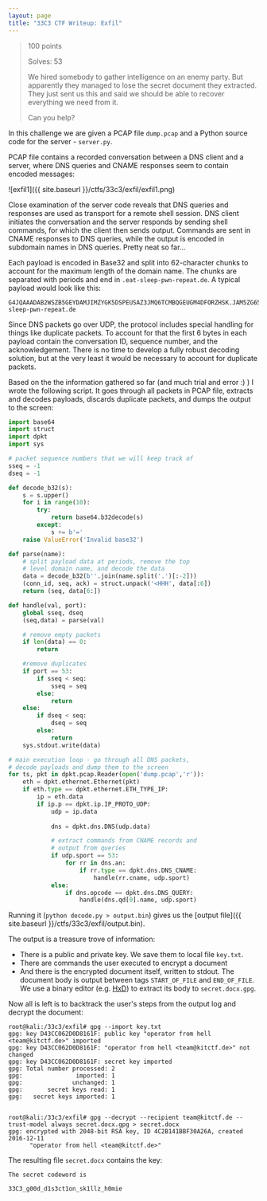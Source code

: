 ```yaml
---
layout: page
title: "33C3 CTF Writeup: Exfil"
---
```


> 100 points
> 
> Solves: 53
> 
> We hired somebody to gather intelligence on an enemy party. But apparently they managed to lose the secret document they extracted. They just sent us this and said we should be able to recover everything we need from it.
> 
> Can you help?

In this challenge we are given a PCAP file ```dump.pcap``` and a Python source code for the server - ```server.py```. 

PCAP file contains a recorded conversation between a DNS client and a server, where DNS queries and CNAME responses seem to contain encoded messages:

![exfil1]({{ site.baseurl }}/ctfs/33c3/exfil/exfil1.png)

Close examination of the server code reveals that DNS queries and responses are used as transport for a remote shell session. DNS client initiates the conversation and the server responds by sending shell commands, for which the client then sends output. Commands are sent in CNAME responses to DNS queries, while the output is encoded in subdomain names in DNS queries. Pretty neat so far...

Each payload is encoded in Base32 and split into 62-character chunks to account for the maximum length of the domain name. The chunks are separated with periods and end in ```.eat-sleep-pwn-repeat.de```. A typical payload would look like this:

```
G4JQAAADAB2WSZB5GEYDAMJIMZYGK5DSPEUSAZ3JMQ6TCMBQGEUGM4DFORZHSK.JAM5ZG65LQOM6TCMBQGEUGM4DFORZHSKIK.eat-sleep-pwn-repeat.de
```

Since DNS packets go over UDP, the protocol includes special handling for things like duplicate packets. To account for that the first 6 bytes in each payload contain the conversation ID, sequence number, and the acknowledgement. There is no time to develop a fully robust decoding solution, but at the very least it would be necessary to account for duplicate packets. 

Based on the the information gathered so far (and much trial and error :) ) I wrote the following script. It goes through all packets in PCAP file, extracts and decodes payloads, discards duplicate packets, and dumps the output to the screen:

```python
import base64
import struct
import dpkt
import sys

# packet sequence numbers that we will keep track of
sseq = -1 
dseq = -1 

def decode_b32(s):
    s = s.upper()
    for i in range(10):
        try:
            return base64.b32decode(s)
        except:
            s += b'='
    raise ValueError('Invalid base32')

def parse(name):
    # split payload data at periods, remove the top 
    # level domain name, and decode the data
    data = decode_b32(b''.join(name.split('.')[:-2]))
    (conn_id, seq, ack) = struct.unpack('<HHH', data[:6])
    return (seq, data[6:])

def handle(val, port):
    global sseq, dseq
    (seq,data) = parse(val)

    # remove empty packets
    if len(data) == 0:
        return

    #remove duplicates
    if port == 53:
        if sseq < seq:
            sseq = seq
        else:
            return
    else:
        if dseq < seq:
            dseq = seq
        else:
            return
    sys.stdout.write(data)

# main execution loop - go through all DNS packets, 
# decode payloads and dump them to the screen
for ts, pkt in dpkt.pcap.Reader(open('dump.pcap','r')):
    eth = dpkt.ethernet.Ethernet(pkt)
    if eth.type == dpkt.ethernet.ETH_TYPE_IP:
        ip = eth.data
        if ip.p == dpkt.ip.IP_PROTO_UDP:
            udp = ip.data
            
            dns = dpkt.dns.DNS(udp.data)

            # extract commands from CNAME records and 
            # output from queries
            if udp.sport == 53: 
                for rr in dns.an:
                    if rr.type == dpkt.dns.DNS_CNAME:
                        handle(rr.cname, udp.sport)
            else:
                if dns.opcode == dpkt.dns.DNS_QUERY:
                    handle(dns.qd[0].name, udp.sport)
```

Running it (```python decode.py > output.bin```) gives us the [output file]({{ site.baseurl }}/ctfs/33c3/exfil/output.bin).

The output is a treasure trove of information:

* There is a public and private key. We save them to local file ```key.txt```.
* There are commands the user executed to encrypt a document
* And there is the encrypted document itself, written to stdout. The document body is output between tags ```START_OF_FILE``` and ```END_OF_FILE```. We use a binary editor (e.g. [HxD](https://mh-nexus.de/en/hxd/)) to extract its body to ```secret.docx.gpg```.

Now all is left is to backtrack the user's steps from the output log and decrypt the document:

```
root@kali:/33c3/exfil# gpg --import key.txt
gpg: key D43CC062D0D8161F: public key "operator from hell <team@kitctf.de>" imported
gpg: key D43CC062D0D8161F: "operator from hell <team@kitctf.de>" not changed
gpg: key D43CC062D0D8161F: secret key imported
gpg: Total number processed: 2
gpg:               imported: 1
gpg:              unchanged: 1
gpg:       secret keys read: 1
gpg:   secret keys imported: 1


root@kali:/33c3/exfil# gpg --decrypt --recipient team@kitctf.de --trust-model always secret.docx.gpg > secret.docx
gpg: encrypted with 2048-bit RSA key, ID 4C2B141BBF30A26A, created 2016-12-11
      "operator from hell <team@kitctf.de>"
```

The resulting file ```secret.docx``` contains the key:

```
The secret codeword is 

33C3_g00d_d1s3ct1on_sk1llz_h0mie
```
